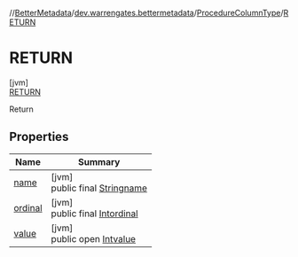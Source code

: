 //[BetterMetadata](../../../../index.md)/[dev.warrengates.bettermetadata](../../index.md)/[ProcedureColumnType](../index.md)/[RETURN](index.md)

# RETURN

[jvm]\
[RETURN](index.md)

Return

## Properties

| Name | Summary |
|---|---|
| [name](../../-version-column-type/-i-s_-p-s-e-u-d-o_-c-o-l-u-m-n/index.md#-372974862%2FProperties%2F-1216412040) | [jvm]<br>public final [String](https://kotlinlang.org/api/latest/jvm/stdlib/kotlin/-string/index.html)[name](../../-version-column-type/-i-s_-p-s-e-u-d-o_-c-o-l-u-m-n/index.md#-372974862%2FProperties%2F-1216412040) |
| [ordinal](../../-version-column-type/-i-s_-p-s-e-u-d-o_-c-o-l-u-m-n/index.md#-739389684%2FProperties%2F-1216412040) | [jvm]<br>public final [Int](https://kotlinlang.org/api/latest/jvm/stdlib/kotlin/-int/index.html)[ordinal](../../-version-column-type/-i-s_-p-s-e-u-d-o_-c-o-l-u-m-n/index.md#-739389684%2FProperties%2F-1216412040) |
| [value](../-i-n/index.md#-1029400170%2FProperties%2F-1216412040) | [jvm]<br>public open [Int](https://kotlinlang.org/api/latest/jvm/stdlib/kotlin/-int/index.html)[value](../-i-n/index.md#-1029400170%2FProperties%2F-1216412040) |
